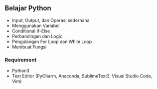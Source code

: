 ## Belajar Python

* Input, Output, dan Operasi sederhana
* Menggunakan Variabel
* Conditional If-Else
* Perbandingan dan Logic
* Pengulangan For Loop dan While Loop
* Membuat Fungsi

### Requirement
* Python3
* Text Editor (PyCharm, Anaconda, SublimeText3, Visual Studio Code, Vim)
